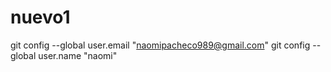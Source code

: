 # nuevo1
 git config --global user.email "naomipacheco989@gmail.com"
  git config --global user.name "naomi"